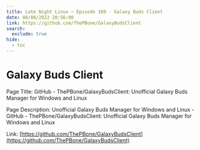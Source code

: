 ```yaml
---
title: Late Night Linux – Episode 189 - Galaxy Buds Client
date: 08/08/2022 20:56:00
link: https://github.com/ThePBone/GalaxyBudsClient
search:
  exclude: true
hide:
  - toc
---
```


# Galaxy Buds Client

Page Title: GitHub - ThePBone/GalaxyBudsClient: Unofficial Galaxy Buds Manager for Windows and Linux

Page Description: Unofficial Galaxy Buds Manager for Windows and Linux - GitHub - ThePBone/GalaxyBudsClient: Unofficial Galaxy Buds Manager for Windows and Linux 

Link: [https://github.com/ThePBone/GalaxyBudsClient](https://github.com/ThePBone/GalaxyBudsClient)